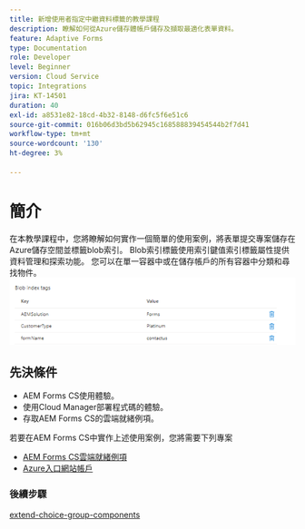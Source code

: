 ```yaml
---
title: 新增使用者指定中繼資料標籤的教學課程
description: 瞭解如何從Azure儲存體帳戶儲存及擷取最適化表單資料。
feature: Adaptive Forms
type: Documentation
role: Developer
level: Beginner
version: Cloud Service
topic: Integrations
jira: KT-14501
duration: 40
exl-id: a8531e82-18cd-4b32-8148-d6fc5f6e51c6
source-git-commit: 016b06d3bd5b62945c168588839454544b2f7d41
workflow-type: tm+mt
source-wordcount: '130'
ht-degree: 3%

---
```


# 簡介

在本教學課程中，您將瞭解如何實作一個簡單的使用案例，將表單提交專案儲存在Azure儲存空間並標籤blob索引。 Blob索引標籤使用索引鍵值索引標籤屬性提供資料管理和探索功能。 您可以在單一容器中或在儲存帳戶的所有容器中分類和尋找物件。
![blob-index-tags](assets/blob-with-index-tags.png)

## 先決條件

* AEM Forms CS使用體驗。
* 使用Cloud Manager部署程式碼的體驗。
* 存取AEM Forms CS的雲端就緒例項。

若要在AEM Forms CS中實作上述使用案例，您將需要下列專案

* [AEM Forms CS雲端就緒例項](https://experienceleague.adobe.com/docs/experience-manager-learn/cloud-service/forms/developing-for-cloud-service/intellij-and-aem-sync.html?lang=en#set-up-aem-author-instance)
* [Azure入口網站帳戶](https://portal.azure.com/)


### 後續步驟

[extend-choice-group-components](./extend-choice-group-components.md)

